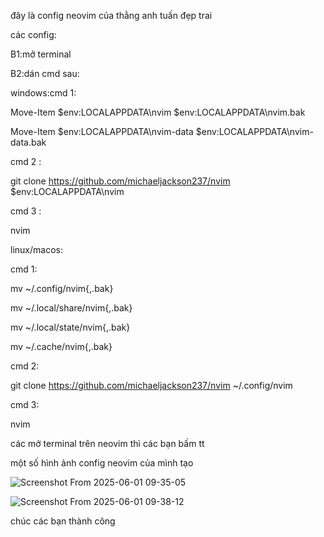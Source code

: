 đây là config neovim của thằng anh tuấn đẹp trai

các config:

B1:mở terminal

B2:dán cmd sau:

windows:cmd 1:

Move-Item $env:LOCALAPPDATA\nvim $env:LOCALAPPDATA\nvim.bak

Move-Item $env:LOCALAPPDATA\nvim-data $env:LOCALAPPDATA\nvim-data.bak


cmd 2 :

git clone https://github.com/michaeljackson237/nvim $env:LOCALAPPDATA\nvim

cmd 3 : 

nvim

linux/macos:

cmd 1:

mv ~/.config/nvim{,.bak}

mv ~/.local/share/nvim{,.bak}

mv ~/.local/state/nvim{,.bak}

mv ~/.cache/nvim{,.bak}

cmd 2:

git clone https://github.com/michaeljackson237/nvim ~/.config/nvim

cmd 3:

nvim

các mở terminal trên neovim thì các bạn bấm <leader>tt

một số hình ảnh config neovim của mình tạo

![Screenshot From 2025-06-01 09-35-05](https://github.com/user-attachments/assets/386a457f-6cb8-4ed6-875c-520c48616c5a)

![Screenshot From 2025-06-01 09-38-12](https://github.com/user-attachments/assets/5e57e379-07cd-43cb-b50d-c8fcb6d8394d)

chúc các bạn thành công
